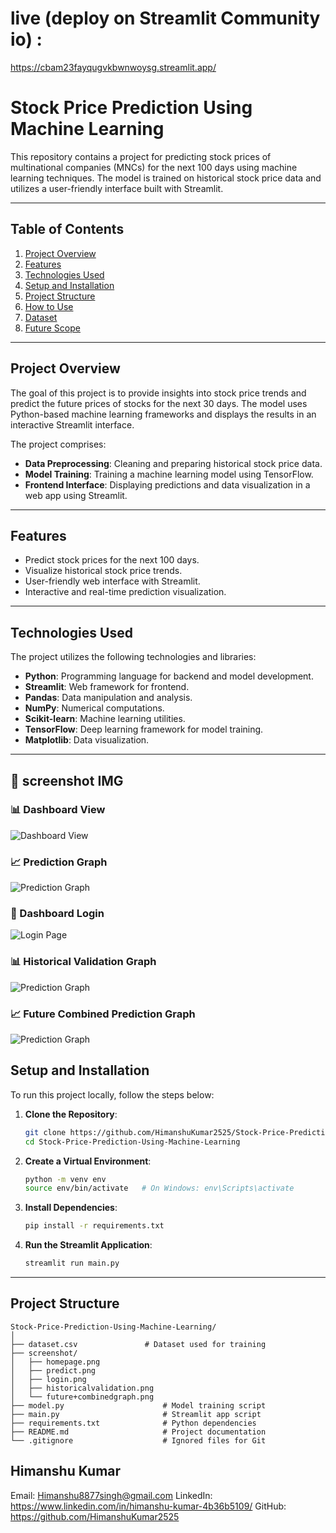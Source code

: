 # live (deploy on Streamlit Community io) : 
https://cbam23fayqugvkbwnwoysg.streamlit.app/

# Stock Price Prediction Using Machine Learning

This repository contains a project for predicting stock prices of multinational companies (MNCs) for the next 100 days using machine learning techniques. The model is trained on historical stock price data and utilizes a user-friendly interface built with Streamlit.

---

## Table of Contents
1. [Project Overview](#project-overview)
2. [Features](#features)
3. [Technologies Used](#technologies-used)
4. [Setup and Installation](#setup-and-installation)
5. [Project Structure](#project-structure)
6. [How to Use](#how-to-use)
7. [Dataset](#dataset)
8. [Future Scope](#future-scope)
---

## Project Overview

The goal of this project is to provide insights into stock price trends and predict the future prices of stocks for the next 30 days. The model uses Python-based machine learning frameworks and displays the results in an interactive Streamlit interface. 

The project comprises:
- **Data Preprocessing**: Cleaning and preparing historical stock price data.
- **Model Training**: Training a machine learning model using TensorFlow.
- **Frontend Interface**: Displaying predictions and data visualization in a web app using Streamlit.

---

## Features

- Predict stock prices for the next 100 days.
- Visualize historical stock price trends.
- User-friendly web interface with Streamlit.
- Interactive and real-time prediction visualization.

---

## Technologies Used

The project utilizes the following technologies and libraries:
- **Python**: Programming language for backend and model development.
- **Streamlit**: Web framework for frontend.
- **Pandas**: Data manipulation and analysis.
- **NumPy**: Numerical computations.
- **Scikit-learn**: Machine learning utilities.
- **TensorFlow**: Deep learning framework for model training.
- **Matplotlib**: Data visualization.

---

## 📸 screenshot IMG

### 📊 Dashboard View  
![Dashboard View](screenshot/homepage.png)

### 📈 Prediction Graph  
![Prediction Graph](screenshot/predict.png)

### 🔐 Dashboard Login  
![Login Page](screenshot/login.png)

### 📊 Historical Validation Graph  
![Prediction Graph](screenshot/historicalvalidation.png)

### 📈 Future Combined Prediction Graph  
![Prediction Graph](screenshot/future+combinedgraph.png)



## Setup and Installation

To run this project locally, follow the steps below:

1. **Clone the Repository**:
    ```bash
    git clone https://github.com/HimanshuKumar2525/Stock-Price-Prediction-Using-Machine-Learning.git
    cd Stock-Price-Prediction-Using-Machine-Learning
    ```

2. **Create a Virtual Environment**:
    ```bash
    python -m venv env
    source env/bin/activate   # On Windows: env\Scripts\activate
    ```

3. **Install Dependencies**:
    ```bash
    pip install -r requirements.txt
    ```

4. **Run the Streamlit Application**:
    ```bash
    streamlit run main.py
    ```

---

## Project Structure

```plaintext
Stock-Price-Prediction-Using-Machine-Learning/
│
├── dataset.csv               # Dataset used for training
├── screenshot/
│   ├── homepage.png
│   ├── predict.png
│   ├── login.png
│   ├── historicalvalidation.png
│   └── future+combinedgraph.png
├── model.py                      # Model training script
├── main.py                       # Streamlit app script
├── requirements.txt              # Python dependencies
├── README.md                     # Project documentation
└── .gitignore                    # Ignored files for Git

```
## Himanshu Kumar
Email: Himanshu8877singh@gmail.com
LinkedIn: https://www.linkedin.com/in/himanshu-kumar-4b36b5109/
GitHub: https://github.com/HimanshuKumar2525
